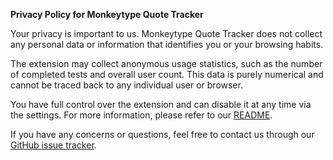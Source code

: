 **Privacy Policy for Monkeytype Quote Tracker**

Your privacy is important to us. Monkeytype Quote Tracker does not collect any personal data or information that identifies you or your browsing habits. 

The extension may collect anonymous usage statistics, such as the number of completed tests and overall user count. This data is purely numerical and cannot be traced back to any individual user or browser.

You have full control over the extension and can disable it at any time via the settings. For more information, please refer to our [README](https://github.com/brentspine/monkeytype-quote-queue).

If you have any concerns or questions, feel free to contact us through our [GitHub issue tracker](https://github.com/brentspine/monkeytype-quote-queue/issues).
